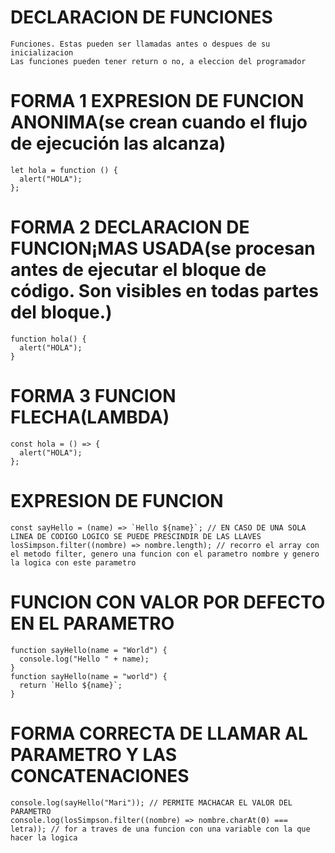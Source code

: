 # DECLARACION DE FUNCIONES
    Funciones. Estas pueden ser llamadas antes o despues de su inicializacion
    Las funciones pueden tener return o no, a eleccion del programador

# FORMA 1 EXPRESION DE FUNCION ANONIMA(se crean cuando el flujo de ejecución las alcanza)
    let hola = function () {
      alert("HOLA");
    };

# FORMA 2 DECLARACION DE FUNCION¡MAS USADA(se procesan antes de ejecutar el bloque de código. Son visibles en todas partes del bloque.)
    function hola() {
      alert("HOLA");
    }

# FORMA 3 FUNCION FLECHA(LAMBDA)
    const hola = () => {
      alert("HOLA");
    }; 
# EXPRESION DE FUNCION
    const sayHello = (name) => `Hello ${name}`; // EN CASO DE UNA SOLA LINEA DE CODIGO LOGICO SE PUEDE PRESCINDIR DE LAS LLAVES
    losSimpson.filter((nombre) => nombre.length); // recorro el array con el metodo filter, genero una funcion con el parametro nombre y genero la logica con este parametro

# FUNCION CON VALOR POR DEFECTO EN EL PARAMETRO
    function sayHello(name = "World") {
      console.log("Hello " + name);
    }
    function sayHello(name = "world") {
      return `Hello ${name}`;
    } 
# FORMA CORRECTA DE LLAMAR AL PARAMETRO Y LAS CONCATENACIONES
    console.log(sayHello("Mari")); // PERMITE MACHACAR EL VALOR DEL PARAMETRO
    console.log(losSimpson.filter((nombre) => nombre.charAt(0) === letra)); // for a traves de una funcion con una variable con la que hacer la logica
